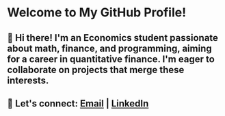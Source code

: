 # Welcome to My GitHub Profile!

## 👋 Hi there! I'm an Economics student passionate about math, finance, and programming, aiming for a career in quantitative finance. I'm eager to collaborate on projects that merge these interests.

## 📧 **Let's connect**: [Email](mailto:apoorvyadav76@gmail.com) | [LinkedIn](https://www.linkedin.com/in/apoorv-yadav-29ab31148/)

